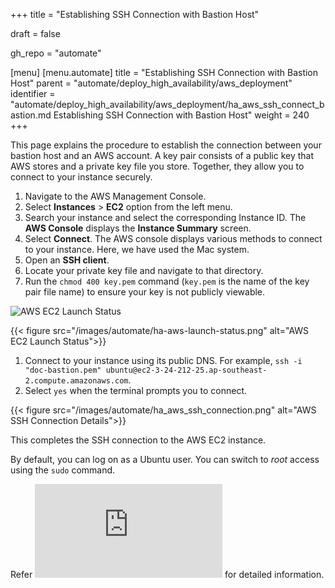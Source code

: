 +++
title = "Establishing SSH Connection with Bastion Host"

draft = false

gh_repo = "automate"

[menu]
  [menu.automate]
    title = "Establishing SSH Connection with Bastion Host"
    parent = "automate/deploy_high_availability/aws_deployment"
    identifier = "automate/deploy_high_availability/aws_deployment/ha_aws_ssh_connect_bastion.md Establishing SSH Connection with Bastion Host"
    weight = 240
+++

This page explains the procedure to establish the connection between your bastion host and an AWS account. A key pair consists of a public key that AWS stores and a private key file you store. Together, they allow you to connect to your instance securely.

1. Navigate to the AWS Management Console.
1. Select **Instances** > **EC2** option from the left menu.
1. Search your instance and select the corresponding Instance ID. The **AWS Console** displays the **Instance Summary** screen.
1. Select **Connect**. The AWS console displays various methods to connect to your instance. Here, we have used the Mac system.
1. Open an **SSH client**.
1. Locate your private key file and navigate to that directory.
1. Run the `chmod 400 key.pem` command (`key.pem` is the name of the key pair file name) to ensure your key is not publicly viewable.

![AWS EC2 Launch Status](/images/automate/ha_aws_connect.png)

{{< figure src="/images/automate/ha-aws-launch-status.png" alt="AWS EC2 Launch Status">}}

1. Connect to your instance using its public DNS. For example, `ssh -i "doc-bastion.pem" ubuntu@ec2-3-24-212-25.ap-southeast-2.compute.amazonaws.com`.
1. Select `yes` when the terminal prompts you to connect.

{{< figure src="/images/automate/ha_aws_ssh_connection.png" alt="AWS SSH Connection Details">}}

This completes the SSH connection to the AWS EC2 instance.

By default, you can log on as a Ubuntu user. You can switch to *root* access using the `sudo` command.

Refer ![mounting the file system on the EC2 instance and testing](https://docs.aws.amazon.com/efs/latest/ug/wt1-test.html) for detailed information.
